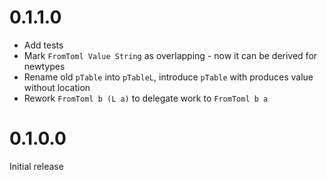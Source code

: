 # 0.1.1.0
- Add tests
- Mark `FromToml Value String` as overlapping - now it can be derived for newtypes
- Rename old `pTable` into `pTableL`, introduce `pTable` with produces value without location
- Rework `FromToml b (L a)` to delegate work to `FromToml b a`

# 0.1.0.0
Initial release

